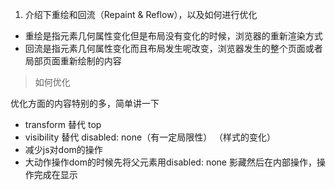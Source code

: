 1. 介绍下重绘和回流（Repaint & Reflow），以及如何进行优化

- 重绘是指元素几何属性变化但是布局没有变化的时候，浏览器的重新渲染方式
- 回流是指元素几何属性变化而且布局发生呢改变，浏览器发生的整个页面或者局部页面重新绘制的内容

> 如何优化

优化方面的内容特别的多，简单讲一下

- transform 替代 top
- visibility 替代 disabled: none（有一定局限性）
（样式的变化）
- 减少js对dom的操作
- 大动作操作dom的时候先将父元素用disabled: none 影藏然后在内部操作，操作完成在显示

